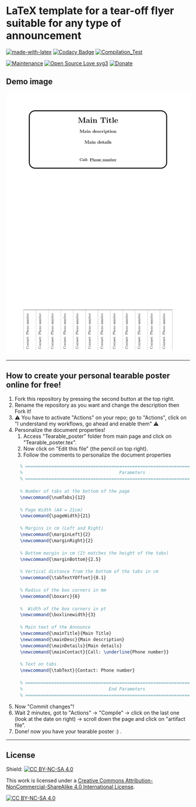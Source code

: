 # LaTeX template for a tear-off flyer suitable for any type of announcement

[![made-with-latex](https://img.shields.io/badge/Made%20with-LaTeX-1f425f.svg)](https://www.latex-project.org/)
[![Codacy Badge](https://app.codacy.com/project/badge/Grade/74daa4fe605e4efe9ff2c339c65db976)](https://app.codacy.com/gh/R0mb0/Tearable_poster_template_in_LaTeX/dashboard?utm_source=gh&utm_medium=referral&utm_content=&utm_campaign=Badge_grade)
[![Compilation_Test](https://github.com/R0mb0/Tearable_poster_template_in_LaTeX/actions/workflows/Compilation_Test.yml/badge.svg)](https://github.com/R0mb0/Tearable_poster_template_in_LaTeX/actions/workflows/Compilation_Test.yml)

[![Maintenance](https://img.shields.io/badge/Maintained%3F-yes-green.svg)](https://github.com/R0mb0/Sushi_Order_Sheet)
[![Open Source Love svg3](https://badges.frapsoft.com/os/v3/open-source.svg?v=103)](https://github.com/R0mb0/Sushi_Order_Sheet)
[![Donate](https://img.shields.io/badge/PayPal-Donate%20to%20Author-blue.svg)](http://paypal.me/R0mb0)

## Demo image

![Demo_Image](https://github.com/R0mb0/Tearable_poster_template_in_LaTeX/blob/main/ReadMe_Images/ReadMe_Image.png)

---

## How to create your personal tearable poster online for free!

1. Fork this repository by pressing the second button at the top right.
2. Rename the repository as you want and change the description then Fork it!
3. ⚠️ You have to activate "Actions" on your repo; go to "Actions", click on
 "I understand my workflows, go ahead and enable them" ⚠️
4. Personalize the document properties!
   1. Access "Tearable_poster" folder from main page and click on "Tearable_poster.tex".
   2. Now click on "Edit this file" (the pencil on top right).
   3. Follow the comments to personalize the document properties
    ```tex
      % ================================================================================
      % 									Parameters
      % ================================================================================
      
      % Number of tabs at the bottom of the page
      \newcommand{\numTabs}{12}
      
      % Page Width (A4 = 21cm)
      \newcommand{\pageWidth}{21}
      
      % Margins in cm (Left and Right)
      \newcommand{\marginLeft}{2}
      \newcommand{\marginRight}{2}
      
      % Bottom margin in cm (It matches the height of the tabs)
      \newcommand{\marginBottom}{2.5}
      
      % Vertical distance from the bottom of the tabs in cm
      \newcommand{\tabTextYOffset}{0.1}
      
      % Radius of the box corners in mm
      \newcommand{\boxarc}{6}
      
      %  Width of the box corners in pt
      \newcommand{\boxlinewidth}{3}
      
      % Main text of the Announce 
      \newcommand{\mainTitle}{Main Title}
      \newcommand{\mainDesc}{Main description}
      \newcommand{\mainDetails}{Main details}
      \newcommand{\mainContact}{Call: \underline{Phone number}}
      
      % Text on tabs
      \newcommand{\tabText}{Contact: Phone number}
      
      % ================================================================================
      % 								End	Parameters
      % ================================================================================
    ```
5. Now "Commit changes"!
6. Wait 2 minutes, got to "Actions" -> "Compile" -> click on the last one (look at
 the date on right) -> scroll down the page and click on "artifact file".  
7. Done! now you have your tearable poster :) .

---

## License

Shield: [![CC BY-NC-SA 4.0][cc-by-nc-sa-shield]][cc-by-nc-sa]

This work is licensed under a
[Creative Commons Attribution-NonCommercial-ShareAlike 4.0 International License][cc-by-nc-sa].

[![CC BY-NC-SA 4.0][cc-by-nc-sa-image]][cc-by-nc-sa]

[cc-by-nc-sa]: http://creativecommons.org/licenses/by-nc-sa/4.0/
[cc-by-nc-sa-image]: https://licensebuttons.net/l/by-nc-sa/4.0/88x31.png
[cc-by-nc-sa-shield]: https://img.shields.io/badge/License-CC%20BY--NC--SA%204.0-lightgrey.svg
